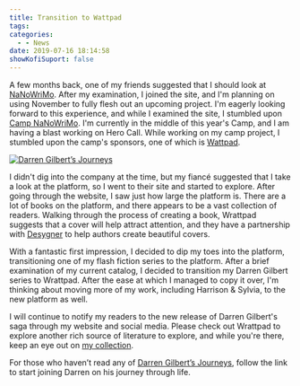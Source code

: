 ```yaml
---
title: Transition to Wattpad
tags:
categories:
  - - News
date: 2019-07-16 18:14:58
showKofiSuport: false
---
```


A few months back, one of my friends suggested that I should look at [NaNoWriMo](https://www.nanowrimo.org).  After my examination, I joined the site, and I'm planning on using November to fully flesh out an upcoming project.  I'm eagerly looking forward to this experience, and while I examined the site, I stumbled upon [Camp NaNoWriMo](https://campnanowrimo.org/).  I'm currently in the middle of this year's Camp, and I am having a blast working on Hero Call.  While working on my camp project, I stumbled upon the camp's sponsors, one of which is [Wattpad](httsp://www.wattpad.com). <!-- more --><div class="embedded-image-left">[![Darren Gilbert’s Journeys](./darren-gilbert-journeys.png "Darren Gilbert’s Journeys")](https://www.wattpad.com/story/193730653-darren-gilbert-journeys)</div>
 
I didn't dig into the company at the time, but my fiancé suggested that I take a look at the platform, so I went to their site and started to explore.  After going through the website, I saw just how large the platform is.  There are a lot of books on the platform, and there appears to be a vast collection of readers.  Walking through the process of creating a book, Wrattpad suggests that a cover will help attract attention, and they have a partnership with [Desygner](https://desygner.com) to help authors create beautiful covers.
 
With a fantastic first impression, I decided to dip my toes into the platform, transitioning one of my flash fiction series to the platform.  After a brief examination of my current catalog, I decided to transition my Darren Gilbert series to Wrattpad.  After the ease at which I managed to copy it over, I'm thinking about moving more of my work, including Harrison & Sylvia, to the new platform as well.  
 
I will continue to notify my readers to the new release of Darren Gilbert's saga through my website and social media.  Please check out Wrattpad to explore another rich source of literature to explore, and while you're there, keep an eye out on [my collection](https://www.wattpad.com/user/StevenMeehan).

For those who haven’t read any of [Darren Gilbert’s Journeys](https://www.wattpad.com/story/193730653-darren-gilbert-journeys), follow the link to start joining Darren on his journey through life.